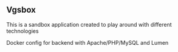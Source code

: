 <h2>Vgsbox</h2>

This is a sandbox application created to play around with different technologies

Docker config for backend with Apache/PHP/MySQL and Lumen
